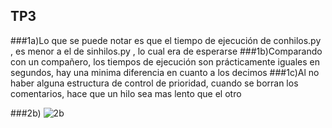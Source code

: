 ## TP3

###1a)Lo que se puede notar es que el tiempo de ejecución de conhilos.py , es menor a el de sinhilos.py , lo cual era de esperarse
###1b)Comparando con un compañero, los tiempos de ejecución son prácticamente iguales en segundos, hay una minima diferencia en cuanto a los decimos
###1c)Al no haber alguna estructura de control de prioridad, cuando se borran los comentarios, hace que un hilo sea mas lento que el otro

###2b) 
![2b](https://github.com/mbazerque/ASO2024TPs/assets/142848887/c8f37878-61ef-48b1-8597-1d4cb46df568)
